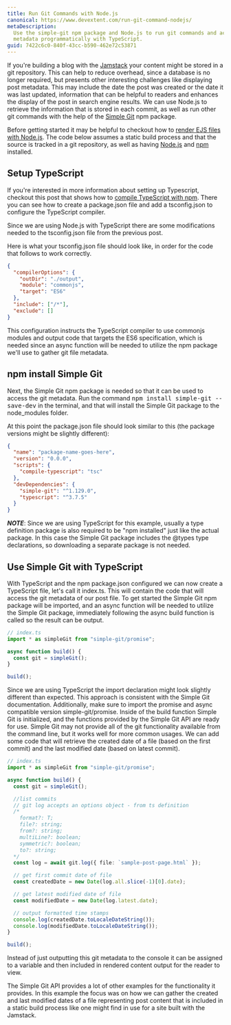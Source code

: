 ```yaml
---
title: Run Git Commands with Node.js
canonical: https://www.devextent.com/run-git-command-nodejs/
metaDescription:
  Use the simple-git npm package and Node.js to run git commands and access git
  metadata programmatically with TypeScript.
guid: 7422c6c0-840f-43cc-b590-462e72c53871
---
```


If you're building a blog with the [Jamstack](https://jamstack.org/) your
content might be stored in a git repository. This can help to reduce overhead,
since a database is no longer required, but presents other interesting
challenges like displaying post metadata. This may include the date the post was
created or the date it was last updated, information that can be helpful to
readers and enhances the display of the post in search engine results. We can
use Node.js to retrieve the information that is stored in each commit, as well
as run other git commands with the help of the
[Simple Git](https://www.npmjs.com/package/simple-git) npm package.

Before getting started it may be helpful to checkout how to
[render EJS files with Node.js](/ejs-render-file/). The code below assumes a
static build process and that the source is tracked in a git repository, as well
as having [Node.js](https://nodejs.org/en/) and
[npm](https://docs.npmjs.com/downloading-and-installing-node-js-and-npm)
installed.

## Setup TypeScript

If you're interested in more information about setting up Typescript, checkout
this post that shows how to
[compile TypeScript with npm](/npm-compile-typescript/). There you can see how
to create a package.json file and add a tsconfig.json to configure the
TypeScript compiler.

Since we are using Node.js with TypeScript there are some modifications needed
to the tsconfig.json file from the previous post.

Here is what your tsconfig.json file should look like, in order for the code
that follows to work correctly.

```json
{
  "compilerOptions": {
    "outDir": "./output",
    "module": "commonjs",
    "target": "ES6"
  },
  "include": ["/*"],
  "exclude": []
}
```

This configuration instructs the TypeScript compiler to use commonjs modules and
output code that targets the ES6 specification, which is needed since an async
function will be needed to utilize the npm package we'll use to gather git file
metadata.

## npm install Simple Git

Next, the Simple Git npm package is needed so that it can be used to access the
git metadata. Run the command <kbd>npm install simple-git --save-dev</kbd> in
the terminal, and that will install the Simple Git package to the node_modules
folder.

At this point the package.json file should look similar to this (the package
versions might be slightly different):

```json
{
  "name": "package-name-goes-here",
  "version": "0.0.0",
  "scripts": {
    "compile-typescript": "tsc"
  },
  "devDependencies": {
    "simple-git": "^1.129.0",
    "typescript": "^3.7.5"
  }
}
```

**_NOTE_**: Since we are using TypeScript for this example, usually a type
definition package is also required to be "npm installed" just like the actual
package. In this case the Simple Git package includes the @types type
declarations, so downloading a separate package is not needed.

## Use Simple Git with TypeScript

With TypeScript and the npm package.json configured we can now create a
TypeScript file, let's call it index.ts. This will contain the code that will
access the git metadata of our post file. To get started the Simple Git npm
package will be imported, and an async function will be needed to utilize the
Simple Git package, immediately following the async build function is called so
the result can be output.

```typescript
// index.ts
import * as simpleGit from "simple-git/promise";

async function build() {
  const git = simpleGit();
}

build();
```

Since we are using TypeScript the import declaration might look slightly
different than expected. This approach is consistent with the Simple Git
documentation. Additionally, make sure to import the promise and async
compatible version simple-git/promise. Inside of the build function Simple Git
is initialized, and the functions provided by the Simple Git API are ready for
use. Simple Git may not provide all of the git functionality available from the
command line, but it works well for more common usages. We can add some code
that will retrieve the created date of a file (based on the first commit) and
the last modified date (based on latest commit).

```typescript
// index.ts
import * as simpleGit from "simple-git/promise";

async function build() {
  const git = simpleGit();

  //list commits
  // git log accepts an options object - from ts definition
  /*
    format?: T;
    file?: string;
    from?: string;
    multiLine?: boolean;
    symmetric?: boolean;
    to?: string;
  */
  const log = await git.log({ file: `sample-post-page.html` });

  // get first commit date of file
  const createdDate = new Date(log.all.slice(-1)[0].date);

  // get latest modified date of file
  const modifiedDate = new Date(log.latest.date);

  // output formatted time stamps
  console.log(createdDate.toLocaleDateString());
  console.log(modifiedDate.toLocaleDateString());
}

build();
```

Instead of just outputting this git metadata to the console it can be assigned
to a variable and then included in rendered content output for the reader to
view.

The Simple Git API provides a lot of other examples for the functionality it
provides. In this example the focus was on how we can gather the created and
last modified dates of a file representing post content that is included in a
static build process like one might find in use for a site built with the
Jamstack.
